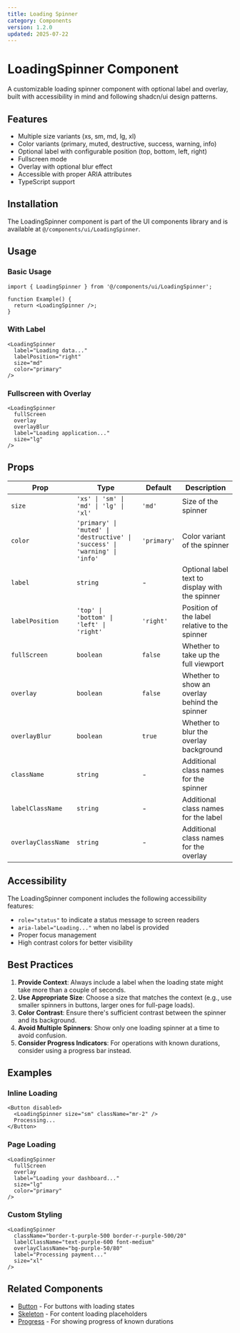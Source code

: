 ```yaml
---
title: Loading Spinner
category: Components
version: 1.2.0
updated: 2025-07-22
---
```


# LoadingSpinner Component

A customizable loading spinner component with optional label and overlay, built with accessibility in mind and following shadcn/ui design patterns.

## Features

- Multiple size variants (xs, sm, md, lg, xl)
- Color variants (primary, muted, destructive, success, warning, info)
- Optional label with configurable position (top, bottom, left, right)
- Fullscreen mode
- Overlay with optional blur effect
- Accessible with proper ARIA attributes
- TypeScript support

## Installation

The LoadingSpinner component is part of the UI components library and is available at `@/components/ui/LoadingSpinner`.

## Usage

### Basic Usage

```tsx
import { LoadingSpinner } from '@/components/ui/LoadingSpinner';

function Example() {
  return <LoadingSpinner />;
}
```

### With Label

```tsx
<LoadingSpinner 
  label="Loading data..."
  labelPosition="right"
  size="md"
  color="primary"
/>
```

### Fullscreen with Overlay

```tsx
<LoadingSpinner 
  fullScreen 
  overlay 
  overlayBlur 
  label="Loading application..."
  size="lg"
/>
```

## Props

| Prop | Type | Default | Description |
|------|------|---------|-------------|
| `size` | `'xs' \| 'sm' \| 'md' \| 'lg' \| 'xl'` | `'md'` | Size of the spinner |
| `color` | `'primary' \| 'muted' \| 'destructive' \| 'success' \| 'warning' \| 'info'` | `'primary'` | Color variant of the spinner |
| `label` | `string` | - | Optional label text to display with the spinner |
| `labelPosition` | `'top' \| 'bottom' \| 'left' \| 'right'` | `'right'` | Position of the label relative to the spinner |
| `fullScreen` | `boolean` | `false` | Whether to take up the full viewport |
| `overlay` | `boolean` | `false` | Whether to show an overlay behind the spinner |
| `overlayBlur` | `boolean` | `true` | Whether to blur the overlay background |
| `className` | `string` | - | Additional class names for the spinner |
| `labelClassName` | `string` | - | Additional class names for the label |
| `overlayClassName` | `string` | - | Additional class names for the overlay |

## Accessibility

The LoadingSpinner component includes the following accessibility features:

- `role="status"` to indicate a status message to screen readers
- `aria-label="Loading..."` when no label is provided
- Proper focus management
- High contrast colors for better visibility

## Best Practices

1. **Provide Context**: Always include a label when the loading state might take more than a couple of seconds.
2. **Use Appropriate Size**: Choose a size that matches the context (e.g., use smaller spinners in buttons, larger ones for full-page loads).
3. **Color Contrast**: Ensure there's sufficient contrast between the spinner and its background.
4. **Avoid Multiple Spinners**: Show only one loading spinner at a time to avoid confusion.
5. **Consider Progress Indicators**: For operations with known durations, consider using a progress bar instead.

## Examples

### Inline Loading

```tsx
<Button disabled>
  <LoadingSpinner size="sm" className="mr-2" />
  Processing...
</Button>
```

### Page Loading

```tsx
<LoadingSpinner 
  fullScreen 
  overlay 
  label="Loading your dashboard..." 
  size="lg"
  color="primary"
/>
```

### Custom Styling

```tsx
<LoadingSpinner 
  className="border-t-purple-500 border-r-purple-500/20"
  labelClassName="text-purple-600 font-medium"
  overlayClassName="bg-purple-50/80"
  label="Processing payment..."
  size="xl"
/>
```

## Related Components

- [Button](../components/ui/Button) - For buttons with loading states
- [Skeleton](../components/ui/Skeleton) - For content loading placeholders
- [Progress](../components/ui/Progress) - For showing progress of known durations
